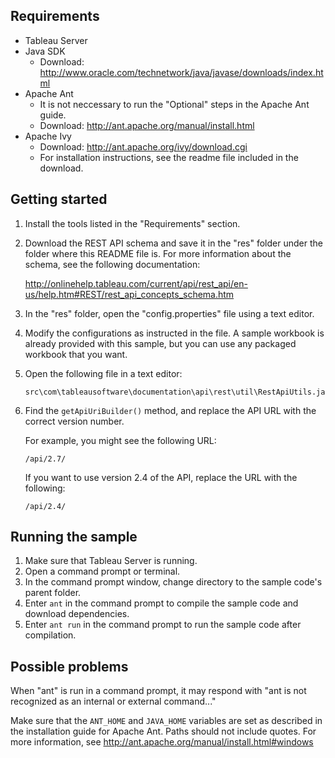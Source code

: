 
## Requirements

* Tableau Server
* Java SDK
  * Download: <http://www.oracle.com/technetwork/java/javase/downloads/index.html>
* Apache Ant
  * It is not neccessary to run the "Optional" steps in the Apache Ant guide.
  * Download: <http://ant.apache.org/manual/install.html>
* Apache Ivy
  * Download: <http://ant.apache.org/ivy/download.cgi>
  * For installation instructions, see the readme file included in the download.

## Getting started

1. Install the tools listed in the "Requirements" section.
1. Download the REST API schema and save it in the "res" folder under the folder where this README file is. For more information about the schema, see the following documentation:

   <http://onlinehelp.tableau.com/current/api/rest_api/en-us/help.htm#REST/rest_api_concepts_schema.htm>

1. In the "res" folder, open the "config.properties" file using a text editor.
1. Modify the configurations as instructed in the file. A sample workbook is already provided with this sample, but you can use any packaged workbook that you want.
1. Open the following file in a text editor:

   ```
   src\com\tableausoftware\documentation\api\rest\util\RestApiUtils.java
   ```

1. Find the `getApiUriBuilder()` method, and replace the API URL with the correct version number.

   For example, you might see the following URL:

   ```
   /api/2.7/
   ```

   If you want to use version 2.4 of the API, replace the URL with the following:

   ```
   /api/2.4/
   ```

## Running the sample

1. Make sure that Tableau Server is running.
1. Open a command prompt or terminal.
1. In the command prompt window, change directory to the sample code's parent folder.
1. Enter `ant` in the command prompt to compile the sample code and download dependencies.
1. Enter `ant run` in the command prompt to run the sample code after compilation.

## Possible problems

When "ant" is run in a command prompt, it may respond with "ant is not recognized as an internal or external command..."

Make sure that the `ANT_HOME` and `JAVA_HOME` variables are set as described in the installation guide for Apache Ant. Paths should not include quotes.
For more information, see <http://ant.apache.org/manual/install.html#windows>
